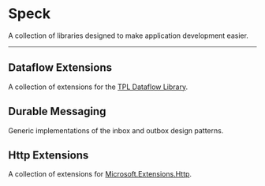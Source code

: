 # Speck

A collection of libraries designed to make application development easier.

---

## Dataflow Extensions

A collection of extensions for the [TPL Dataflow Library](https://learn.microsoft.com/en-us/dotnet/standard/parallel-programming/dataflow-task-parallel-library).

## Durable Messaging

Generic implementations of the inbox and outbox design patterns.

## Http Extensions

A collection of extensions for [Microsoft.Extensions.Http](https://www.nuget.org/packages/microsoft.extensions.http).